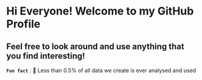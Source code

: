 # Hi Everyone! Welcome to my GitHub Profile

## Feel free to look around and use anything that you find interesting!

**`Fun fact`** : :thought_balloon: Less than 0.5% of all data we create is ever analysed and used 
